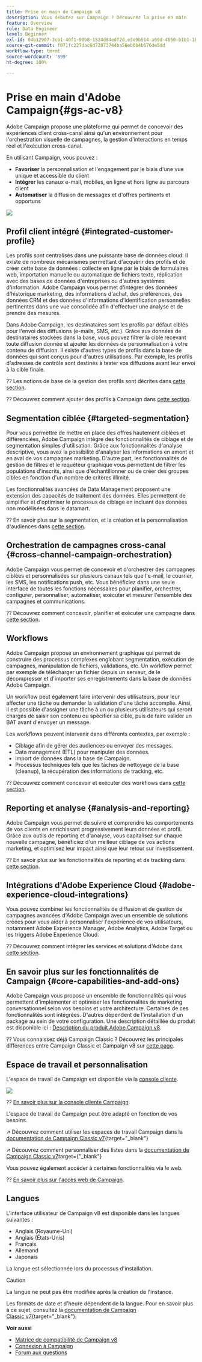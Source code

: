 ```yaml
---
title: Prise en main de Campaign v8
description: Vous débutez sur Campaign ? Découvrez la prise en main
feature: Overview
role: Data Engineer
level: Beginner
exl-id: 04b12907-3cb1-40f1-90b8-1524d84edf2d,e3e9b514-a69d-4650-b1b1-1b76b4f3d63f
source-git-commit: f071fc227dac6d72873744ba56eb0b4b676de5dd
workflow-type: tm+mt
source-wordcount: '899'
ht-degree: 100%

---
```


# Prise en main d&#39;Adobe Campaign{#gs-ac-v8}

Adobe Campaign propose une plateforme qui permet de concevoir des expériences client cross-canal ainsi qu&#39;un environnement pour l&#39;orchestration visuelle de campagnes, la gestion d&#39;interactions en temps réel et l&#39;exécution cross-canal.

En utilisant Campaign, vous pouvez :

* **Favoriser** la personnalisation et l&#39;engagement par le biais d&#39;une vue unique et accessible du client
* **Intégrer** les canaux e-mail, mobiles, en ligne et hors ligne au parcours client
* **Automatiser** la diffusion de messages et d&#39;offres pertinents et opportuns

![](assets/ac-capabilities.png)

## Profil client intégré {#integrated-customer-profile}

Les profils sont centralisés dans une puissante base de données cloud. Il existe de nombreux mécanismes permettant d&#39;acquérir des profils et de créer cette base de données : collecte en ligne par le biais de formulaires web, importation manuelle ou automatique de fichiers texte, réplication avec des bases de données d&#39;entreprises ou d&#39;autres systèmes d&#39;information. Adobe Campaign vous permet d&#39;intégrer des données d&#39;historique marketing, des informations d&#39;achat, des préférences, des données CRM et des données d&#39;informations d&#39;identification personnelles pertinentes dans une vue consolidée afin d&#39;effectuer une analyse et de prendre des mesures.

Dans Adobe Campaign, les destinataires sont les profils par défaut ciblés pour l&#39;envoi des diffusions (e-mails, SMS, etc.). Grâce aux données de destinataires stockées dans la base, vous pouvez filtrer la cible recevant toute diffusion donnée et ajouter les données de personnalisation à votre contenu de diffusion. Il existe d&#39;autres types de profils dans la base de données qui sont conçus pour d&#39;autres utilisations. Par exemple, les profils d&#39;adresses de contrôle sont destinés à tester vos diffusions avant leur envoi à la cible finale.

?? Les notions de base de la gestion des profils sont décrites dans [cette section](audiences.md).

?? Découvrez comment ajouter des profils à Campaign dans [cette section](import.md).

## Segmentation ciblée {#targeted-segmentation}

Pour vous permettre de mettre en place des offres hautement ciblées et différenciées, Adobe Campaign intègre des fonctionnalités de ciblage et de segmentation simples d&#39;utilisation. Grâce aux fonctionnalités d&#39;analyse descriptive, vous avez la possibilité d&#39;analyser les informations en amont et en aval de vos campagnes marketing. D&#39;autre part, les fonctionnalités de gestion de filtres et le requêteur graphique vous permettent de filtrer les populations d&#39;inscrits, ainsi que d&#39;échantillonner ou de créer des groupes cibles en fonction d&#39;un nombre de critères illimité.

Les fonctionnalités avancées de Data Management proposent une extension des capacités de traitement des données. Elles permettent de simplifier et d&#39;optimiser le processus de ciblage en incluant des données non modélisées dans le datamart.

?? En savoir plus sur la segmentation, et la création et la personnalisation d&#39;audiences dans [cette section](audiences.md).

## Orchestration de campagnes cross-canal {#cross-channel-campaign-orchestration}

Adobe Campaign vous permet de concevoir et d&#39;orchestrer des campagnes ciblées et personnalisées sur plusieurs canaux tels que l&#39;e-mail, le courrier, les SMS, les notifications push, etc. Vous bénéficiez dans une seule interface de toutes les fonctions nécessaires pour planifier, orchestrer, configurer, personnaliser, automatiser, exécuter et mesurer l&#39;ensemble des campagnes et communications.

?? Découvrez comment concevoir, planifier et exécuter une campagne dans [cette section](campaigns.md).

## Workflows

Adobe Campaign propose un environnement graphique qui permet de construire des processus complexes englobant segmentation, exécution de campagnes, manipulation de fichiers, validations, etc. Un workflow permet par exemple de télécharger un fichier depuis un serveur, de le décompresser et d&#39;importer ses enregistrements dans la base de données Adobe Campaign.

Un workflow peut également faire intervenir des utilisateurs, pour leur affecter une tâche ou demander la validation d&#39;une tâche accomplie. Ainsi, il est possible d&#39;assigner une tâche à un ou plusieurs utilisateurs qui seront chargés de saisir son contenu ou spécifier sa cible, puis de faire valider un BAT avant d&#39;envoyer un message.

Les workflows peuvent intervenir dans différents contextes, par exemple :

* Ciblage afin de gérer des audiences ou envoyer des messages.
* Data management (ETL) pour manipuler des données.
* Import de données dans la base de Campaign.
* Processus techniques tels que les tâches de nettoyage de la base (cleanup), la récupération des informations de tracking, etc.

?? Découvrez comment concevoir et exécuter des workflows dans [cette section](../config/workflows.md).

## Reporting et analyse {#analysis-and-reporting}

Adobe Campaign vous permet de suivre et comprendre les comportements de vos clients en enrichissant progressivement leurs données et profil. Grâce aux outils de reporting et d&#39;analyse, vous capitalisez sur chaque nouvelle campagne, bénéficiez d&#39;un meilleur ciblage de vos actions marketing, et optimisez leur impact ainsi que leur retour sur investissement.

?? En savoir plus sur les fonctionnalités de reporting et de tracking dans [cette section](reporting.md).

## Intégrations d&#39;Adobe Experience Cloud {#adobe-experience-cloud-integrations}

Vous pouvez combiner les fonctionnalités de diffusion et de gestion de campagnes avancées d&#39;Adobe Campaign avec un ensemble de solutions créées pour vous aider à personnaliser l&#39;expérience de vos utilisateurs, notamment Adobe Experience Manager, Adobe Analytics, Adobe Target ou les triggers Adobe Experience Cloud.

?? Découvrez comment intégrer les services et solutions d&#39;Adobe dans [cette section](../connect/integration.md).

## En savoir plus sur les fonctionnalités de Campaign {#core-capabilities-and-add-ons}

Adobe Campaign vous propose un ensemble de fonctionnalités qui vous permettent d&#39;implémenter et optimiser les fonctionnalités de marketing conversationnel selon vos besoins et votre architecture. Certaines de ces fonctionnalités sont intégrées. D&#39;autres dépendent de l&#39;installation d&#39;un package au sein de votre configuration. Une description détaillée du produit est disponible ici : [Description du produit Adobe Campaign v8](https://helpx.adobe.com/fr/legal/product-descriptions/adobe-campaign-managed-cloud-services.html).

?? Vous connaissez déjà Campaign Classic ? Découvrez les principales différences entre Campaign Classic et Campaign v8 sur [cette page](capability-matrix.md).

## Espace de travail et personnalisation

L&#39;espace de travail de Campaign est disponible via la [console cliente](../dev/general-architecture.md).

![](assets/home-page.png)

?? [En savoir plus sur la console cliente Campaign](../start/connect.md).

L&#39;espace de travail de Campaign peut être adapté en fonction de vos besoins.

↗️ Découvrez comment utiliser les espaces de travail Campaign dans la [documentation de Campaign Classic v7](https://experienceleague.adobe.com/docs/campaign-classic/using/getting-started/starting-with-adobe-campaign/campaign-workspace/adobe-campaign-workspace.html?lang=fr){target=&quot;_blank&quot;}

↗️ Découvrez comment personnaliser des listes dans la [documentation de Campaign Classic v7](https://experienceleague.adobe.com/docs/campaign-classic/using/getting-started/starting-with-adobe-campaign/campaign-workspace/adobe-campaign-ui-lists.html?lang=fr)target={&quot;_blank&quot;}

Vous pouvez également accéder à certaines fonctionnalités via le web.

?? [En savoir plus sur l&#39;accès web de Campaign](../start/connect.md#web-access).


## Langues

L&#39;interface utilisateur de Campaign v8 est disponible dans les langues suivantes :

* Anglais (Royaume-Uni)
* Anglais (États-Unis)
* Français
* Allemand
* Japonais

La langue est sélectionnée lors du processus d&#39;installation.

>[!CAUTION]
>
>La langue ne peut pas être modifiée après la création de l&#39;instance.

Les formats de date et d&#39;heure dépendent de la langue. Pour en savoir plus à ce sujet, consultez la [documentation de Campaign Classic v7](https://experienceleague.adobe.com/docs/campaign-classic/using/getting-started/starting-with-adobe-campaign/campaign-workspace/adobe-campaign-workspace.html?lang=fr#date-and-time){target=&quot;_blank&quot;}.

**Voir aussi**

* [Matrice de compatibilité de Campaign v8](compatibility-matrix.md)
* [Connexion à Campaign](connect.md)
* [Forum aux questions](campaign-faq.md)